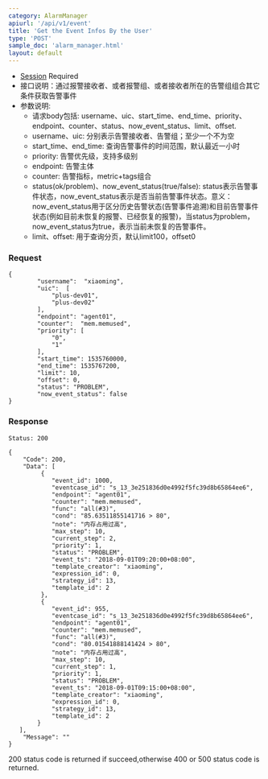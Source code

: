 ```yaml
---
category: AlarmManager
apiurl: '/api/v1/event'
title: 'Get the Event Infos By the User'
type: 'POST'
sample_doc: 'alarm_manager.html'
layout: default
---
```


* [Session](#/authentication) Required
* 接口说明：通过报警接收者、或者报警组、或者接收者所在的告警组组合其它条件获取告警事件
* 参数说明:
    * 请求body包括:  username、uic、start_time、end_time、priority、endpoint、counter、status、now_event_status、limit、offset.
    * username、uic: 分别表示告警接收者、告警组；至少一个不为空
    * start_time、end_time: 查询告警事件的时间范围，默认最近一小时
    * priority: 告警优先级，支持多级别
    * endpoint: 告警主体
    * counter: 告警指标，metric+tags组合
    * status(ok/problem)、now_event_status(true/false): status表示告警事件状态，now_event_status表示是否当前告警事件状态。意义：now_event_status用于区分历史告警状态(告警事件追溯)和目前告警事件状态(例如目前未恢复的报警、已经恢复的报警)，当status为problem，now_event_status为true，表示当前未恢复的告警事件。
    * limit、offset: 用于查询分页，默认limit100，offset0

### Request

```
{
        "username":  "xiaoming",
        "uic":  [
            "plus-dev01",
            "plus-dev02"
        ],
        "endpoint": "agent01",
        "counter":  "mem.memused",
        "priority": [
            "0",
            "1"
        ],
        "start_time": 1535760000,
        "end_time": 1535767200,
        "limit": 10,
        "offset": 0,
        "status": "PROBLEM",
        "now_event_status": false
}
```


### Response
```Status: 200```

```
{
    "Code": 200,
    "Data": [
         {
            "event_id": 1000,
            "eventcase_id": "s_13_3e251836d0e4992f5fc39d8b65864ee6",
            "endpoint": "agent01",
            "counter": "mem.memused",
            "func": "all(#3)",
            "cond": "85.63511855141716 > 80",
            "note": "内存占用过高",
            "max_step": 10,
            "current_step": 2,
            "priority": 1,
            "status": "PROBLEM",
            "event_ts": "2018-09-01T09:20:00+08:00",
            "template_creator": "xiaoming",
            "expression_id": 0,
            "strategy_id": 13,
            "template_id": 2
         },
         {
            "event_id": 955,
            "eventcase_id": "s_13_3e251836d0e4992f5fc39d8b65864ee6",
            "endpoint": "agent01",
            "counter": "mem.memused",
            "func": "all(#3)",
            "cond": "80.01541888141424 > 80",
            "note": "内存占用过高",
            "max_step": 10,
            "current_step": 1,
            "priority": 1,
            "status": "PROBLEM",
            "event_ts": "2018-09-01T09:15:00+08:00",
            "template_creator": "xiaoming",
            "expression_id": 0,
            "strategy_id": 13,
            "template_id": 2
        }
   ],
    "Message": ""
}
```


200 status code is returned if succeed,otherwise 400 or 500 status code is returned.
